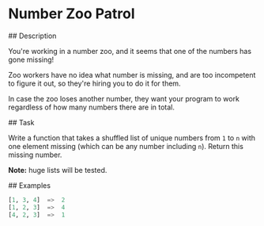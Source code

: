 # Number Zoo Patrol

## Description

You're working in a number zoo, and it seems that one of the numbers has gone missing!

Zoo workers have no idea what number is missing, and are too incompetent to figure it out, so they're hiring you to do it for them.

In case the zoo loses another number, they want your program to work regardless of how many numbers there are in total.

## Task

Write a function that takes a shuffled list of unique numbers from `1` to `n` with one element missing (which can be any number including `n`). Return this missing number.

**Note:** huge lists will be tested.

## Examples

```python
[1, 3, 4]  =>  2
[1, 2, 3]  =>  4
[4, 2, 3]  =>  1
```
